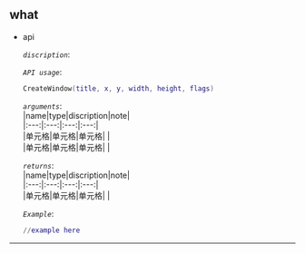 ## <span id="id">what</span>  

* <span id="id">api</span>  

    _`discription`_:  

    _`API usage`_:  

    ```lua
    CreateWindow(title, x, y, width, height, flags)
    ```

    _`arguments`_:  
    |name|type|discription|note|  
    |:---:|:---:|:---:|:---:|  
    |单元格|单元格|单元格| |  
    |单元格|单元格|单元格| |  

    _`returns`_:  
    |name|type|discription|note|  
    |:---:|:---:|:---:|:---:|  
    |单元格|单元格|单元格| |  

    _`Example`_:  

    ```lua
    //example here  


    ```

---